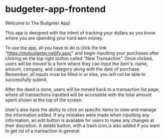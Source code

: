 # budgeter-app-frontend

Welcome to The Budgeter App!

This app is designed with the intent of tracking your dollars so you know where you are spending your hard earn money.

To use the app, all you have to do is click the link "https://mybudgeter.netlify.app/" and begin inputting your purchases after clicking on the top right button called "New Transaction". Once clicked, users will be moved to a form where they can input the item's: name, amount, company, and category along with the date of purchase. Remember, all inputs must be filled in or else, you will not be able to successfully submit.

After the deed is done, users will be moved back to a transaction list page, where all transactions inputted will be accessible with the total amount spent shown at the top of the screen. 

User's also have the ability to click on specific items to view and manage the information added. If any mistakes were made when inputting any information, an edit button is available for users to make any changes at their discretion. A delete button, with a trash icon,is also added if you want to get rid of a transaction in general. 


